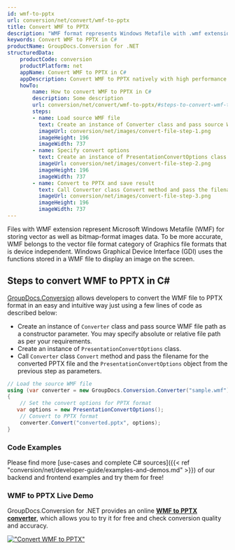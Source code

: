 ```yaml
---
id: wmf-to-pptx
url: conversion/net/convert/wmf-to-pptx
title: Convert WMF to PPTX
description: "WMF format represents Windows Metafile with .wmf extension. Learn how to convert WMF to PPTX file programmatically in C# language using GroupDocs.Conversion for .NET library."
keywords: Convert WMF to PPTX in C#
productName: GroupDocs.Conversion for .NET
structuredData:
    productCode: conversion
    productPlatform: net
    appName: Convert WMF to PPTX in C#
    appDescription: Convert WMF to PPTX natively with high performance using C# language and server side GroupDocs.Conversion for .NET APIs, without the use of any software like Microsoft or Open Office.
    howTo:
        name: How to convert WMF to PPTX in C# 
        description: Some description
        url: conversion/net/convert/wmf-to-pptx/#steps-to-convert-wmf-to-pptx-in-c
        steps:
        - name: Load source WMF file 
          text: Create an instance of Converter class and pass source WMF file path as a constructor parameter. You may specify absolute or relative file path as per your requirements. 
          imageUrl: conversion/net/images/convert-file-step-1.png
          imageHeight: 196
          imageWidth: 737
        - name: Specify convert options 
          text: Create an instance of PresentationConvertOptions class.
          imageUrl: conversion/net/images/convert-file-step-2.png
          imageHeight: 196
          imageWidth: 737
        - name: Convert to PPTX and save result 
          text: Call Converter class Convert method and pass the filename for the converted HTML file and the PresentationConvertOptions object from the previous step as parameters.
          imageUrl: conversion/net/images/convert-file-step-3.png
          imageHeight: 196
          imageWidth: 737
---
```


Files with WMF extension represent Microsoft Windows Metafile (WMF) for storing vector as well as bitmap-format images data. To be more accurate, WMF belongs to the vector file format category of Graphics file formats that is device independent. Windows Graphical Device Interface (GDI) uses the functions stored in a WMF file to display an image on the screen.

## Steps to convert WMF to PPTX in C#

[GroupDocs.Conversion](https://products.groupdocs.com/conversion/net) allows developers to convert the WMF file to PPTX format in an easy and intuitive way just using a few lines of code as described below:

* Create an instance of `Converter` class and pass source WMF file path as a constructor parameter. You may specify absolute or relative file path as per your requirements. 
* Create an instance of `PresentationConvertOptions` class.
* Call `Converter` class `Convert` method and pass the filename for the converted PPTX file and the `PresentationConvertOptions` object from the previous step as parameters.

```csharp
// Load the source WMF file
using (var converter = new GroupDocs.Conversion.Converter("sample.wmf"))
{
    // Set the convert options for PPTX format
   var options = new PresentationConvertOptions();
    // Convert to PPTX format
    converter.Convert("converted.pptx", options);
}
```

### Code Examples

Please find more [use-cases and complete C# sources]({{< ref "conversion/net/developer-guide/examples-and-demos.md" >}}) of our backend and frontend examples and try them for free!

### WMF to PPTX Live Demo

GroupDocs.Conversion for .NET provides an online [**WMF to PPTX converter**](https://products.groupdocs.app/conversion/wmf-to-pptx), which allows you to try it for free and check conversion quality and accuracy.

[!["Convert WMF to PPTX"](conversion/net/images/convert-to-pptx/convert-wmf-to-pptx.png)](https://products.groupdocs.app/conversion/wmf-to-pptx)